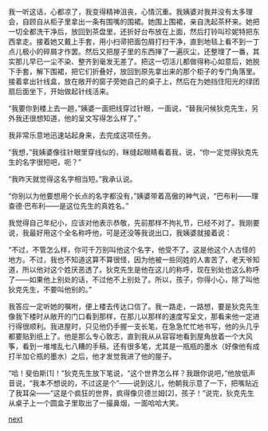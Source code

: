 
我一听这话，心都凉了，我变得精神沮丧，心情沉重。我姨婆对我并没有太多理会，自顾自从柜子里拿出一条有围嘴的围裙。她围上围裙，亲自洗起茶杯来。她把一切全都洗干净后，放回到茶盘里，还折好台布放在上面，然后打铃叫珍妮特把东西拿走。接着她又戴上手套，用小扫帚把面包屑打扫干净，直到地毯上看不到一丁点儿极小的碎屑才作罢。然后又把屋子里的东西掸了一遍灰尘，还整理了一番，其实那儿早已一尘不染、整齐到毫发无差了。把这一切活儿都做得称心如意后，她脱下手套，解下围裙，把它们折叠好，放回到原先拿出来的那个柜子的专门角落里。接着拿出针线盒，放在敞开的窗子旁她自己的桌子上，然后在为她挡住阳光的绿团扇后面坐下，开始做起针线活来。

“我要你到楼上去一趟，”姨婆一面把线穿过针眼，一面说，“替我问候狄克先生，另外我还很想知道，他的呈文写得怎么样了。”

我非常乐意地迅速站起身来，去完成这项任务。

“我想，”我姨婆像往针眼里穿线似的，眯缝起眼睛看着我，说，“你一定觉得狄克先生的名字很短吧，呃？”

“我昨天就觉得这名字相当短。”我承认说。

“你别以为他要想用个长点的名字都没有，”姨婆带着高傲的神气说，“巴布利——理查德·巴布利——是这位先生的真姓名。”

我觉得自己年纪小，应该对他表示恭敬，先前那样不拘礼节，已经不对了。我刚要说，我最好用这个全名称呼他，可是还没等我说出口，我姨婆就接着说：

“不过，不管怎么样，你可千万别叫他这个名字，他受不了。这是他这个人古怪的地方。不过，我也不知道这算不算很怪，因为他被一些同姓的人害苦了，老天爷知道，所以他对这个姓厌恶透了。狄克先生是他在这儿的称呼，现在别处也这么称呼了——如果他上别处的话，不过他不上别处了。所以，孩子，你得小心，除了叫他狄克先生，不要叫他别的。”

我答应一定听她的嘱咐，便上楼去传达口信了。我一路走，一路想，要是狄克先生像我下楼时从敞开的门口看到那样，在那儿以那样的速度写呈文，那看来他一定进行得很顺利。我进屋时，只见他仍手握一支长笔，在急急忙忙地书写，他的头几乎都要贴到纸上了。他是那么专心致志，直到我从从容容地看到屋角放着一个大风筝，看到一堆堆乱七八糟的手稿，还有很多笔，尤其是一瓶瓶的墨水（好像他有成打半加仑瓶的墨水）之后，他才发觉我进了他的屋子。

“哈！斐伯斯[1]！”狄克先生放下笔说，“这个世界怎么样？我跟你说吧，”他放低声音说，“我本不想说的，不过这是个”——说到这儿，他朝我示意了一下，把嘴贴近了我耳朵——“这是个疯狂的世界，疯得像贝德兰姆[2]，孩子！”说完，狄克先生从桌子上一个圆盒子里取出了一撮鼻烟，一面哈哈大笑。

[next](page187.md)